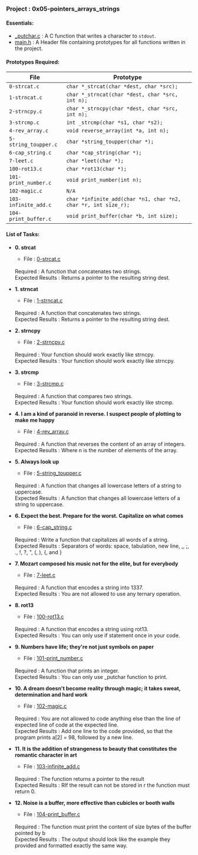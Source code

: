 <h3>Project : 0x05-pointers_arrays_strings</h3>

<h4>Essentials:</h4>

* [_putchar.c](./_putchar.c) : A C function that writes a character to `stdout`.
* [main.h](./main.h) : A Header file containing prototypes for all functions written in the project.

<h4>Prototypes Required:</h4>

| File                 | Prototype                                                      |
| ---------------------| ---------------------------------------------------------------|
| `0-strcat.c`         | `char *_strcat(char *dest, char *src);`                        |
| `1-strncat.c`        | `char *_strncat(char *dest, char *src, int n);`                |
| `2-strncpy.c`        | `char *_strncpy(char *dest, char *src, int n);`                |
| `3-strcmp.c`         | `int _strcmp(char *s1, char *s2);`                             |
| `4-rev_array.c`      | `void reverse_array(int *a, int n);`                           |
| `5-string_toupper.c` | `char *string_toupper(char *);`                                |
| `6-cap_string.c`     | `char *cap_string(char *);`                                    |
| `7-leet.c`           | `char *leet(char *);`                                          |
| `100-rot13.c`        | `char *rot13(char *);`                                         |
| `101-print_number.c` | `void print_number(int n);`                                    |
| `102-magic.c`        | `N/A`                                                          |
| `103-infinite_add.c` | `char *infinite_add(char *n1, char *n2, char *r, int size_r);` |
| `104-print_buffer.c` | `void print_buffer(char *b, int size);`                        |

<h4>List of Tasks:</h4>

* **0. strcat**
  * File : [0-strcat.c](./0-strcat.c)
  <br>
  Required : A function that concatenates two strings.
  <br>
  Expected Results : Returns a pointer to the resulting string dest.

* **1. strncat**
  *  File : [1-strncat.c](./1-strncat.c)
   <br>
  Required : A function that concatenates two strings.
  <br>
  Expected Results : Returns a pointer to the resulting string dest.
  
* **2. strncpy**
  *  File : [2-strncpy.c](./2-strncpy.c)
   <br>
  Required : Your function should work exactly like strncpy.
  <br>
  Expected Results : Your function should work exactly like strncpy.
  
* **3. strcmp**
  * File : [3-strcmp.c](./3-strcmp.c)
  <br>
  Required : A function that compares two strings.
  <br>
  Expected Results : Your function should work exactly like strcmp.

* **4. I am a kind of paranoid in reverse. I suspect people of plotting to make me happy**
  *  File : [4-rev_array.c](./4-rev_array.c)
   <br>
  Required : A function that reverses the content of an array of integers.
  <br>
  Expected Results : Where n is the number of elements of the array.
  
* **5. Always look up**
  * File : [5-string_toupper.c](./5-string_toupper.c)
  <br>
  Required : A function that changes all lowercase letters of a string to uppercase.
  <br>
  Expected Results : A function that changes all lowercase letters of a string to uppercase.

* **6. Expect the best. Prepare for the worst. Capitalize on what comes**
  *  File : [6-cap_string.c](./6-cap_string.c)
   <br>
  Required : Write a function that capitalizes all words of a string.
  <br>
  Expected Results : Separators of words: space, tabulation, new line, ,, ;, ., !, ?, ", (, ), {, and }
  
* **7. Mozart composed his music not for the elite, but for everybody**
  * File : [7-leet.c](./7-leet.c)
  <br>
  Required : A function that encodes a string into 1337.
  <br>
  Expected Results : You are not allowed to use any ternary operation.

* **8. rot13**
  *  File : [100-rot13.c](./100-rot13.c)
   <br>
  Required : A function that encodes a string using rot13.
  <br>
  Expected Results : You can only use if statement once in your code.
  
* **9. Numbers have life; they're not just symbols on paper**
  * File : [101-print_number.c](./101-print_number.c)
  <br>
  Required : A function that prints an integer.
  <br>
  Expected Results : You can only use _putchar function to print.

* **10. A dream doesn't become reality through magic; it takes sweat, determination and hard work**
  *  File : [102-magic.c](./102-magic.c)
   <br>
  Required : You are not allowed to code anything else than the line of expected line of code at the expected line.
  <br>
  Expected Results : Add one line to the code provided, so that the program prints a[2] = 98, followed by a new line.
  
* **11. It is the addition of strangeness to beauty that constitutes the romantic character in art**
  * File : [103-infinite_add.c](./103-infinite_add.c)
  <br>
  Required : The function returns a pointer to the result
  <br>
  Expected Results : RIf the result can not be stored in r the function must return 0.

* **12. Noise is a buffer, more effective than cubicles or booth walls**
  *  File : [104-print_buffer.c](./104-print_buffer.c)
   <br>
  Required : The function must print the content of size bytes of the buffer pointed by b
  <br>
  Expected Results : The output should look like the example they provided and formatted exactly the same way.
